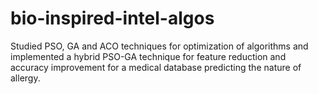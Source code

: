# bio-inspired-intel-algos
Studied PSO, GA and ACO techniques for optimization of algorithms and implemented a hybrid PSO-GA technique for feature reduction and accuracy improvement for a medical database predicting the nature of allergy.
